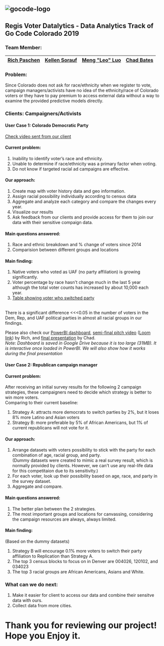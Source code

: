 ##
![gocode-logo](https://cloud.githubusercontent.com/assets/100216/12792545/96727a8e-ca69-11e5-9b9a-cddfa80d1c4b.png)
--
## Regis Voter Datalytics - Data Analytics Track of Go Code Colorado 2019
### Team Member: 

| [Rich Paschen](https://www.linkedin.com/in/richp943/) | [Kellen Sorauf](https://www.linkedin.com/in/kellen-sorauf-3983505/) | [Meng "Leo" Luo](https://www.linkedin.com/in/leo-archer-69964977/)| [Chad Bates](https://www.linkedin.com/in/chad-bates-53499930/)|
|--|--|--|--|

### Problem:
Since Colorado does not ask for race/ethnicity when we register to vote, campaign managers/activists have no idea of the ethnicity/race of Colorado voters or they have to pay premium to access external data without a way to examine the provided predictive models directly.

### Clients: Campaigners/Activists
#### User Case 1: Colorado Democratic Party
[Check video sent from our client](https://github.com/GoCodeColorado/RegisVoterDatalytics/blob/master/ClientRequest%20from%20CoDem.mov)

#### Current problem:
1. Inability to identify voter’s race and ethnicity.
2. Unable to determine if race/ethnicity was a primary factor when voting. 
3. Do not know if targeted racial ad campaigns are effective. 

#### Our approach:
1. Create map with voter history data and geo information.
2. Assign racial possibility individually according to census data
3. Aggregate and analyze each category and compare the changes every year.
4. Visualize our results
5. Ask feedback from our clients and provide access for them to join our data with their sensitive compaign data.


#### Main questions answered:
1. Race and ethnic breakdown and % change of voters since 2014
2. Comparision between different groups and locations


#### Main finding:

1. Native voters who voted as UAF (no party affiliation) is growing significantly.
2. Voter percentage by race hasn't change much in the last 5 year although the total voter counts has increased by about 10,000 each year.
3. [Table showing voter who switched party](https://github.com/GoCodeColorado/RegisVoterDatalytics/blob/master/AnalyticsResults/Plots/Switching_Political_Parties.png)
<br>
There is a significant difference <<<0.05 in the number of voters in the Dem, Rep, and UAF political parties in almost all racial groups in our findings.

Please also check our [PowerBI dashboard](https://drive.google.com/open?id=1Ox-EbcLZ4bHj6ZU9tbQJjbI7Vy6ubHa6), [semi-final pitch video](https://github.com/GoCodeColorado/RegisVoterDatalytics/blob/master/AnalyticsResults/Team%20Regis%20Voter%20Datalytics%20Presentation.mp4) ([Loom link](https://www.loom.com/share/4265210e8d174e83bb203e8e539a60f3)) by Rich, and [final presentation](https://github.com/GoCodeColorado/RegisVoterDatalytics/blob/master/AnalyticsResults/Team%20Regis%20Voter%20Datalytics_GoCodeColorado_2019.pptx) by Chad. <br>
*Note: Dashboard is saved in Google Drive because it is too large (31MB). It is interactive once loaded in PowerBI. We will also show how it works during the final presentation*


#### User Case 2: Republican campaign manager

#### Current problem:
After receiving an initial survey results for the following 2 campaign strategies, these campaigners need to decide which strategy is better to win more voters. <br>
Comparing to their current baseline:
1. Strategy A: attracts more democrats to switch parties by 2%, but it loses 8% more Latino and Asian voters
2. Strategy B: more preferable by 5% of African Americans, but 1% of current republicans will not vote for it.

#### Our approach:
1. Arrange datasets with voters possibility to stick with the party for each combination of age, racial group, and party. <br>(Dummy datasets were created to mimic a real survey result, which is normally provided by clients. However, we can't use any real-life data for this competitaion due to its sensitivity.)
2. For each voter, look up their possibility based on age, race, and party in the survey dataset.
3. Aggregate and compare.


#### Main questions answered:
1. The better plan between the 2 strategies.
2. The most important groups and locations for canvassing, considering the campaign resources are always, always limited.


#### Main finding:
(Based on the dummy datasets)
1. Strategy B will encourage 0.1% more voters to switch their party affiliation to Replication than Strategy A.
2. The top 3 census blocks to focus on in Denver are 004026, 120102, and 034023
3. The top 3 racial groups are African Americans, Asians and White.


### What can we do next:
1. Make it easier for client to access our data and combine their sensitve data with ours.
2. Collect data from more cities.

# Thank you for reviewing our project! Hope you Enjoy it.

